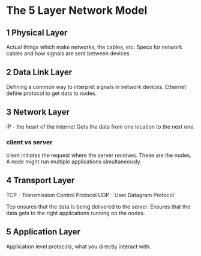 # The 5 Layer Network Model

## 1 Physical Layer ##
Actual things which make networks, the cables, etc.
Specs for network cables and how signals are sent between devices

## 2 Data Link Layer ##
Defining a common way to interpret signals in network devices.
Ethernet define protocol to get data to nodes.

## 3 Network Layer ##
IP - the heart of the internet
Gets the data from one location to the next one. 

### client vs server ###
client initiates the request where the server receives. These are the nodes.
A node might run multiple applications simultaneously. 

## 4 Transport Layer ##
TCP - Transmission Control Protocol
UDP - User Datagram Protocol

Tcp ensures that the data is being delivered to the server. Ensures that the data gets to the right applications running on the nodes.

## 5 Application Layer ##
Application level protocols, what you directly interact with.
